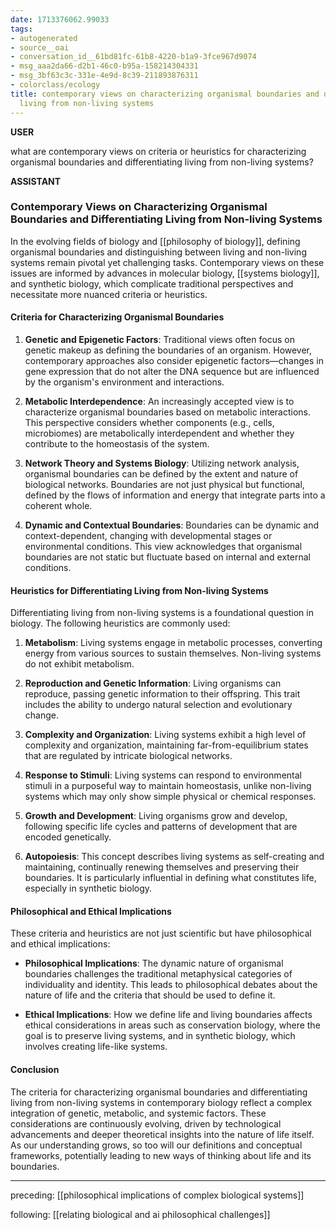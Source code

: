 ```yaml
---
date: 1713376062.99033
tags:
- autogenerated
- source__oai
- conversation_id__61bd81fc-61b8-4220-b1a9-3fce967d9074
- msg_aaa2da66-d2b1-46c0-b95a-158214304331
- msg_3bf63c3c-331e-4e9d-8c39-211893876311
- colorclass/ecology
title: contemporary views on characterizing organismal boundaries and differentiating
  living from non-living systems
---
```


**USER**

what are contemporary views on criteria or heuristics for characterizing organismal boundaries and differentiating living from non-living systems?


**ASSISTANT**

### Contemporary Views on Characterizing Organismal Boundaries and Differentiating Living from Non-living Systems

In the evolving fields of biology and [[philosophy of biology]], defining organismal boundaries and distinguishing between living and non-living systems remain pivotal yet challenging tasks. Contemporary views on these issues are informed by advances in molecular biology, [[systems biology]], and synthetic biology, which complicate traditional perspectives and necessitate more nuanced criteria or heuristics.

#### Criteria for Characterizing Organismal Boundaries

1. **Genetic and Epigenetic Factors**: Traditional views often focus on genetic makeup as defining the boundaries of an organism. However, contemporary approaches also consider epigenetic factors—changes in gene expression that do not alter the DNA sequence but are influenced by the organism's environment and interactions.

2. **Metabolic Interdependence**: An increasingly accepted view is to characterize organismal boundaries based on metabolic interactions. This perspective considers whether components (e.g., cells, microbiomes) are metabolically interdependent and whether they contribute to the homeostasis of the system.

3. **Network Theory and Systems Biology**: Utilizing network analysis, organismal boundaries can be defined by the extent and nature of biological networks. Boundaries are not just physical but functional, defined by the flows of information and energy that integrate parts into a coherent whole.

4. **Dynamic and Contextual Boundaries**: Boundaries can be dynamic and context-dependent, changing with developmental stages or environmental conditions. This view acknowledges that organismal boundaries are not static but fluctuate based on internal and external conditions.

#### Heuristics for Differentiating Living from Non-living Systems

Differentiating living from non-living systems is a foundational question in biology. The following heuristics are commonly used:

1. **Metabolism**: Living systems engage in metabolic processes, converting energy from various sources to sustain themselves. Non-living systems do not exhibit metabolism.

2. **Reproduction and Genetic Information**: Living organisms can reproduce, passing genetic information to their offspring. This trait includes the ability to undergo natural selection and evolutionary change.

3. **Complexity and Organization**: Living systems exhibit a high level of complexity and organization, maintaining far-from-equilibrium states that are regulated by intricate biological networks.

4. **Response to Stimuli**: Living systems can respond to environmental stimuli in a purposeful way to maintain homeostasis, unlike non-living systems which may only show simple physical or chemical responses.

5. **Growth and Development**: Living organisms grow and develop, following specific life cycles and patterns of development that are encoded genetically.

6. **Autopoiesis**: This concept describes living systems as self-creating and maintaining, continually renewing themselves and preserving their boundaries. It is particularly influential in defining what constitutes life, especially in synthetic biology.

#### Philosophical and Ethical Implications

These criteria and heuristics are not just scientific but have philosophical and ethical implications:

- **Philosophical Implications**: The dynamic nature of organismal boundaries challenges the traditional metaphysical categories of individuality and identity. This leads to philosophical debates about the nature of life and the criteria that should be used to define it.

- **Ethical Implications**: How we define life and living boundaries affects ethical considerations in areas such as conservation biology, where the goal is to preserve living systems, and in synthetic biology, which involves creating life-like systems.

#### Conclusion

The criteria for characterizing organismal boundaries and differentiating living from non-living systems in contemporary biology reflect a complex integration of genetic, metabolic, and systemic factors. These considerations are continuously evolving, driven by technological advancements and deeper theoretical insights into the nature of life itself. As our understanding grows, so too will our definitions and conceptual frameworks, potentially leading to new ways of thinking about life and its boundaries.


---

preceding: [[philosophical implications of complex biological systems]]  


following: [[relating biological and ai philosophical challenges]]